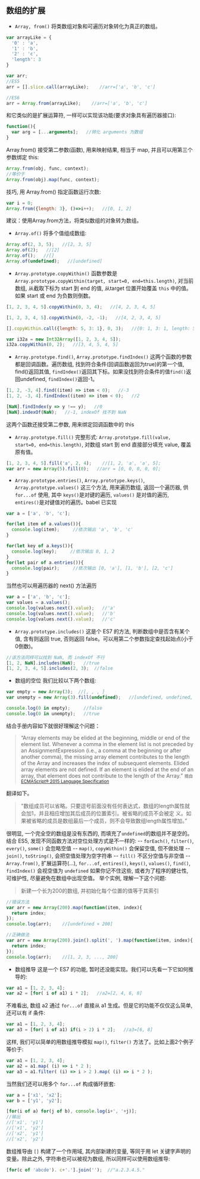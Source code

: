 ## 数组的扩展

- `Array, from()`
将类数组对象和可遍历对象转化为真正的数组。
```js
var arrayLike = {
  '0' : 'a',
  '1' : 'b',
  '2' : 'c',
  'length': 3
}

var arr;
//ES5
arr = [].slice.call(arrayLike);    //arr=['a', 'b', 'c']

//ES6
arr = Array.from(arrayLike);    //arr=['a', 'b', 'c']
```
和它类似的是扩展运算符, 一样可以实现该功能(要求对象具有遍历器接口):
```js
function(){
  var arg = [...arguments];   //转化 arguments 为数组
}
```
Array.from() 接受第二参数(函数), 用来映射结果, 相当于 map, 并且可以用第三个参数绑定 this:
```js
Array.from(obj, func, context);
//等价于
Array.from(obj).map(func, context);
```
技巧, 用 Array.from() 指定函数运行次数:
```js
var i = 0;
Array.from({length: 3}, ()=>i++);   //[0, 1, 2]
```

建议：使用Array.from方法，将类似数组的对象转为数组。

- `Array.of()`
将多个值组成数组:
```js
Array.of(2, 3, 5);   //[2, 3, 5]
Array.of(2);   //[2]
Array.of();   //[]
Array.of(undefined);   //[undefined]
```

- `Array.prototype.copyWithin()`
函数参数是 `Array.prototype.copyWithin(target, start=0, end=this.length)`, 对当前数组, 从截取下标为 start 到 end 的值, 从target 位置开始覆盖 `this` 中的值。如果 start 或 end 为负数则倒数。
```js
[1, 2, 3, 4, 5].copyWithin(0, 3, 4);   //[4, 2, 3, 4, 5]

[1, 2, 3, 4, 5].copyWithin(0, -2, -1);   //[4, 2, 3, 4, 5]

[].copyWithin.call({length: 5, 3: 1}, 0, 3);   //{0: 1, 3: 1, length: 5}

var i32a = new Int32Array([1, 2, 3, 4, 5]);
i32a.copyWithin(0, 2);   //[3, 4, 5, 4, 5]
```

- `Array.prototype.find()`, `Array.prototype.findIndex()`
这两个函数的参数都是回调函数。遍历数组, 找到符合条件(回调函数返回为true)的第一个值, find()返回其值, `findIndex()`返回其下标。如果没找到符合条件的值`find()`返回undefined, `findIndex()`返回-1。
```js
[1, 2, -3, 4].find((item) => item < 0);   //-3
[1, 2, -3, 4].findIndex((item) => item < 0);   //2

[NaN].findIndex(y => y !== y);   //0
[NaN].indexOf(NaN);   //-1, indexOf 找不到 NaN
```
这两个函数还接受第二参数, 用来绑定回调函数中的 this

- `Array.prototype.fill()`
完整形式: `Array.prototype.fill(value, start=0, end=this.length)`, 对数组 start 到 end 直接部分填充 value, 覆盖原有值。
```js
[1, 2, 3, 4, 5].fill('a', 2, 4);    //[1, 2, 'a', 'a', 5];
var arr = new Array(5).fill(0);   //arr = [0, 0, 0, 0, 0];
```

- `Array.prototype.entries()`, `Array.prototype.keys()`, `Array.prototype.values()`
这三个方法, 用来遍历数组, 返回一个遍历器, 供 `for...of` 使用, 其中 `keys()`是对键的遍历, `values()` 是对值的遍历, `entires()`是对键值对的遍历。babel 已实现
```js
var a = ['a', 'b', 'c'];

for(let item of a.values()){
  console.log(item);     //依次输出 'a', 'b', 'c'
}

for(let key of a.keys()){
  console.log(key);     //依次输出 0, 1, 2
}
for(let pair of a.entries()){
  console.log(pair);     //依次输出 [0, 'a'], [1, 'b'], [2, 'c']
}
```
当然也可以用遍历器的 next() 方法遍历
```js
var a = ['a', 'b', 'c'];
var values = a.values();
console.log(values.next().value);   //'a'
console.log(values.next().value);   //'b'
console.log(values.next().value);   //'c'
```

- `Array.prototype.includes()`
这是个 ES7 的方法, 判断数组中是否含有某个值, 含有则返回 true, 否则返回 false。可以用第二个参数指定查找起始点(小于0倒数)。
```js
//该方法同样可以找到 NaN, 而 indexOf 不行
[1, 2, NaN].includes(NaN);   //true
[1, 2, 3, 4, 5].includes(2, 3);  //false
```

- 数组的空位
我们比较以下两个数组:
```js
var empty = new Array(3);  //[, , , ]
var unempty = new Array(3).fill(undefined);   //[undefined, undefined, undefined]

console.log(0 in empty);     //false
console.log(0 in unempty);   //true
```

结合手册内容如下就很好理解这个问题：
> “Array elements may be elided at the beginning, middle or end of the element list. Whenever a comma in the element list is not preceded by
an AssignmentExpression (i.e., a comma at the beginning or after another comma), the missing array element contributes to the length of the
Array and increases the index of subsequent elements. Elided array elements are not defined. If an element is elided at the end of an array,
that element does not contribute to the length of the Array.”
<small>摘自<a href="http://www.ecma-international.org/ecma-262/6.0/" target="_blank">ECMAScript® 2015 Language Specification</a></small>

翻译如下。
>"数组成员可以省略。只要逗号前面没有任何表达式，数组的length属性就会加1，并且相应增加其后成员的位置索引。被省略的成员不会被定
义。如果被省略的成员是数组最后一个成员，则不会导致数组length属性增加。”

很明显, 一个完全空的数组是没有东西的, 而填充了`undefined`的数组并不是空的。
结合 ES5, 发现不同函数方法对空位处理方式是不一样的:
-- `forEach()`, `filter()`, `every()`, `some()` 会忽略空值
-- `map()`, `copyWithin()` 会保留空值, 但不做处理
-- `join()`, `toString()`, 会把空值处理为空字符串
-- `fill()` 不区分空值与非空值
-- `Array.from()`, 扩展运算符(...), `for...of`, `entires()`, `keys()`, `values()`, `find()`, `findIndex()` 会视空值为 `undefined`
如果你记不住这些, 或者为了程序的健壮性, 可维护性, 尽量避免在数组中出现空值。
举个实例, 理解一下这个问题:
> 新建一个长为200的数组, 并初始化每个位置的值等于其索引
```js
//错误方法
var arr = new Array(200).map(function(item, index){
  return index;
});
console.log(arr);    //[undefined × 200]
```
```js
//正确做法
var arr = new Array(200).join().split(', ').map(function(item, index){
  return index;
});
console.log(arr);    //[1, 2, 3, ..., 200]
```

- 数组推导
这是一个 ES7 的功能, 暂时还没能实现。我们可以先看一下它如何推导的:
```js
var a1 = [1, 2, 3, 4];
var a2 = [for( i of a1) i * 2];   //a2=[2, 4, 6, 8]
```
不难看出, 数组 a2 通过 `for...of` 直接从 a1 生成。但是它的功能不仅仅这么简单, 还可以有 if 条件:
```js
var a1 = [1, 2, 3, 4];
var a3 = [for( i of a1) if(i > 2) i * 2];   //a3=[6, 8]
```
这样, 我们可以简单的用数组推导模拟 `map()`, `filter()` 方法了。比如上面2个例子等价于:
```js
var a1 = [1, 2, 3, 4];
var a2 = a1.map( (i) => i * 2 );
var a3 = a1.filter( (i) => i > 2 ).map( (i) => i * 2 );
```
当然我们还可以用多个 `for...of` 构成循环嵌套:
```js
var a = ['x1', 'x2'];
var b = ['y1', 'y2'];

[for(i of a) for(j of b), console.log(i+', '+j)];
//输出
//['x1', 'y1']
//['x1', 'y2']
//['x2', 'y1']
//['x2', 'y2']
```
数组推导由 `[]` 构建了一个作用域, 其内部新建的变量, 等同于用 let 关键字声明的变量。除此之外, 字符串也可以被视为数组, 所以同样可以使用数组推导:
```js
[for(c of 'abcde'). c+'.'].join('');  //"a.2.3.4.5."
```
